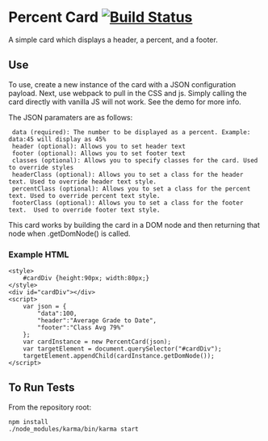 # Percent Card [![Build Status](https://travis-ci.org/Pearson-Higher-Ed/o-percentcard.svg)](https://travis-ci.org/Pearson-Higher-Ed/o-percentcard)

A simple card which displays a header, a percent, and a footer.

## Use

To use, create a new instance of the card with a JSON configuration payload.
Next, use webpack to pull in the CSS and js. Simply calling the card directly with vanilla JS will not work.  See the demo for more info.

The JSON paramaters are as follows:

	 data (required): The number to be displayed as a percent. Example: data:45 will display as 45%
     header (optional): Allows you to set header text
     footer (optional): Allows you to set footer text
     classes (optional): Allows you to specify classes for the card. Used to override styles
     headerClass (optional): Allows you to set a class for the header text. Used to override header text style.
     percentClass (optional): Allows you to set a class for the percent text. Used to override percent text style.
     footerClass (optional): Allows you to set a class for the footer text.  Used to override footer text style.

This card works by building the card in a DOM node and then returning that node when .getDomNode() is called.

### Example HTML
    <style>
        #cardDiv {height:90px; width:80px;}
    </style>
	<div id="cardDiv"></div>
	<script>
	    var json = {
	        "data":100,
	        "header":"Average Grade to Date",
	        "footer":"Class Avg 79%"
        };
        var cardInstance = new PercentCard(json);
        var targetElement = document.querySelector("#cardDiv");
        targetElement.appendChild(cardInstance.getDomNode());
	</script>

## To Run Tests
From the repository root:

    npm install
	./node_modules/karma/bin/karma start
